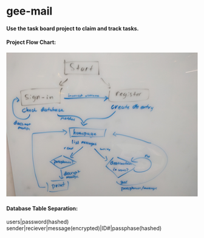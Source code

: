# gee-mail
#### Use the task board project to claim and track tasks.

#### Project Flow Chart:
![Flow Chart](https://github.com/colbybanbury/gee-mail/blob/master/photos/IMG_20171025_134010.jpg)


#### Database Table Separation:  
users|password(hashed)  
sender|reciever|message(encrypted)|ID#|passphase(hashed)  
